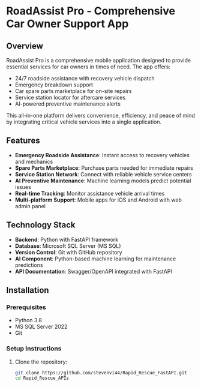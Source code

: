 # RoadAssist Pro - Comprehensive Car Owner Support App

## Overview
RoadAssist Pro is a comprehensive mobile application designed to provide essential services for car owners in times of need. The app offers:
- 24/7 roadside assistance with recovery vehicle dispatch
- Emergency breakdown support
- Car spare parts marketplace for on-site repairs
- Service station locator for aftercare services
- AI-powered preventive maintenance alerts

This all-in-one platform delivers convenience, efficiency, and peace of mind by integrating critical vehicle services into a single application.

## Features
- **Emergency Roadside Assistance**: Instant access to recovery vehicles and mechanics
- **Spare Parts Marketplace**: Purchase parts needed for immediate repairs
- **Service Station Network**: Connect with reliable vehicle service centers
- **AI Preventive Maintenance**: Machine learning models predict potential issues
- **Real-time Tracking**: Monitor assistance vehicle arrival times
- **Multi-platform Support**: Mobile apps for iOS and Android with web admin panel

## Technology Stack
- **Backend**: Python with FastAPI framework
- **Database**: Microsoft SQL Server (MS SQL)
- **Version Control**: Git with GitHub repository
- **AI Component**: Python-based machine learning for maintenance predictions
- **API Documentation**: Swagger/OpenAPI integrated with FastAPI

## Installation
### Prerequisites
- Python 3.8
- MS SQL Server 2022
- Git

### Setup Instructions
1. Clone the repository:
   ```bash
   git clone https://github.com/stevenvi44/Rapid_Rescue_FastAPI.git
   cd Rapid_Rescue_APIs
